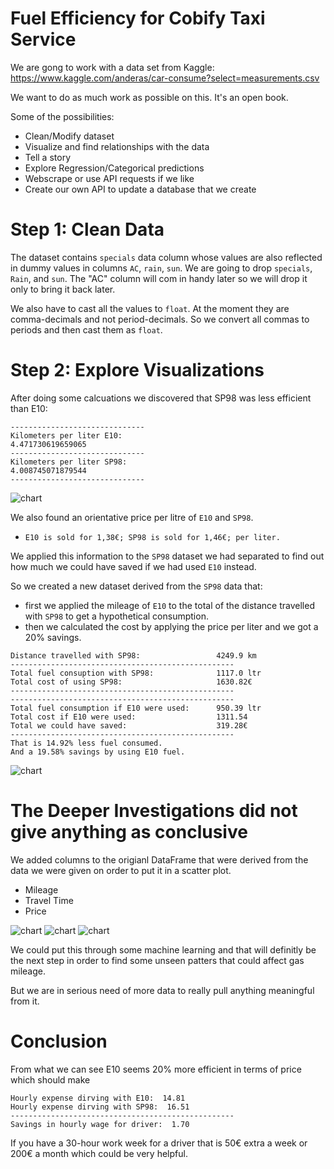  # Fuel Efficiency for Cobify Taxi Service

 We are gong to work with a data set from Kaggle:
 https://www.kaggle.com/anderas/car-consume?select=measurements.csv

 We want to do as much work as possible on this. It's an open book. 

 Some of the possibilities:
 - Clean/Modify dataset
 - Visualize and find relationships with the data
 - Tell a story
 - Explore Regression/Categorical predictions
 - Webscrape or use API requests if we like
 - Create our own API to update a database that we create

# Step 1: Clean Data
The dataset contains `specials` data column whose values are also reflected in dummy values in columns `AC`, `rain`, `sun`. We are going to drop `specials`, `Rain`, and `sun`. 
The "AC" column will com in handy later so we will drop it only to bring it back later.

We also have to cast all the values to `float`. At the moment they are comma-decimals and not period-decimals. So we convert all commas to periods and then cast them as `float`. 

# Step 2: Explore Visualizations
After doing some calcuations we discovered that SP98 was less efficient than E10:

```
------------------------------
Kilometers per liter E10:
4.471730619659065
------------------------------
Kilometers per liter SP98:
4.008745071879544
------------------------------
```
![chart](viz/mileage.png)

We also found an orientative price per litre of `E10` and `SP98`.
- `E10 is sold for 1,38€; SP98 is sold for 1,46€; per liter.`

We applied this information to the `SP98` dataset we had separated to find out how much we could have saved if we had used `E10` instead.

So we created a new dataset derived from the `SP98` data that:
- first we applied the mileage of `E10` to the total of the distance travelled with `SP98` to get a hypothetical consumption.
- then we calculated the cost by applying the price per liter and we got a 20% savings.

```
Distance travelled with SP98:                 4249.9 km
--------------------------------------------------
Total fuel consuption with SP98:              1117.0 ltr
Total cost of using SP98:                     1630.82€
--------------------------------------------------
--------------------------------------------------
Total fuel consumption if E10 were used:      950.39 ltr
Total cost if E10 were used:                  1311.54
Total we could have saved:                    319.28€
--------------------------------------------------
That is 14.92% less fuel consumed.
And a 19.58% savings by using E10 fuel.
```


![chart](viz/consume_cost_sp.png)

# The Deeper Investigations did not give anything as conclusive

We added columns to the origianl DataFrame that were  derived from the data we were given on order to put it in a scatter plot.
- Mileage 
- Travel Time
- Price

![chart](viz/temp-mileage.png)
![chart](viz/time-mileage.png)
![chart](viz/speed-mileage.png)

We could put this through some machine learning and that will definitly be the next step in order to find some unseen patters that could affect gas mileage.

But we are in serious need of more data to really pull anything meaningful from it.

# Conclusion

From what we can see E10 seems 20% more efficient in terms of price which should make 

```
Hourly expense dirving with E10:  14.81
Hourly expense dirving with SP98:  16.51
--------------------------------------------------
Savings in hourly wage for driver:  1.70
```

If you have a 30-hour work week for a driver that is 50€ extra a week or 200€ a month which could be very helpful. 